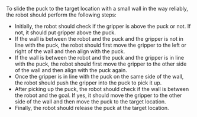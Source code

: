 To slide the puck to the target location with a small wall in the way reliably, the robot should perform the following steps:

- Initially, the robot should check if the gripper is above the puck or not. If not, it should put gripper above the puck.
- If the wall is between the robot and the puck and the gripper is not in line with the puck, the robot should first move the gripper to the left or right of the wall and then align with the puck.
- If the wall is between the robot and the puck and the gripper is in line with the puck, the robot should first move the gripper to the other side of the wall and then align with the puck again.
- Once the gripper is in line with the puck on the same side of the wall, the robot should push the gripper into the puck to pick it up.
- After picking up the puck, the robot should check if the wall is between the robot and the goal. If yes, it should move the gripper to the other side of the wall and then move the puck to the target location.
- Finally, the robot should release the puck at the target location.